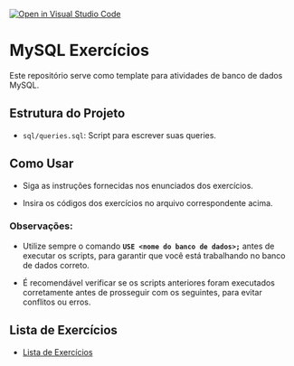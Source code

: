 [![Open in Visual Studio Code](https://classroom.github.com/assets/open-in-vscode-2e0aaae1b6195c2367325f4f02e2d04e9abb55f0b24a779b69b11b9e10269abc.svg)](https://classroom.github.com/online_ide?assignment_repo_id=15480398&assignment_repo_type=AssignmentRepo)
# MySQL Exercícios

Este repositório serve como template para atividades de banco de dados MySQL.

## Estrutura do Projeto

- `sql/queries.sql`: Script para escrever suas queries.

## Como Usar

- Siga as instruções fornecidas nos enunciados dos exercícios.

- Insira os códigos dos exercícios no arquivo correspondente acima.

### Observações:

- Utilize sempre o comando **`USE <nome do banco de dados>;`** antes de executar os scripts, para garantir que você está trabalhando no banco de dados correto.

- É recomendável verificar se os scripts anteriores foram executados corretamente antes de prosseguir com os seguintes, para evitar conflitos ou erros.

## Lista de Exercícios

- [Lista de Exercícios](./Exercícios.md)
